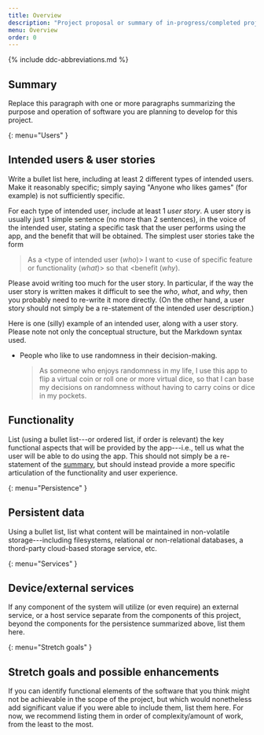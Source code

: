```yaml
---
title: Overview
description: "Project proposal or summary of in-progress/completed project."
menu: Overview
order: 0
---
```


{% include ddc-abbreviations.md %}

## Summary

Replace this paragraph with one or more paragraphs summarizing the purpose and operation of software you are planning to develop for this project.

{: menu="Users" }
## Intended users & user stories

Write a bullet list here, including at least 2 different types of intended users. Make it reasonably specific; simply saying "Anyone who likes games" (for example) is not sufficiently specific.

For each type of intended user, include at least 1 _user story_. A user story is usually just 1 simple sentence (no more than 2 sentences), in the voice of the intended user, stating a specific task that the user performs using the app, and the benefit that will be obtained. The simplest user stories take the form 

> As a <type of intended user (_who_)> I want to <use of specific feature or functionality (_what_)> so that <benefit (_why_).

Please avoid writing too much for the user story. In particular, if the way the user story is written makes it difficult to see the _who_, _what_, and _why_, then you probably need to re-write it more directly. (On the other hand, a user story should not simply be a re-statement of the intended user description.)

Here is one (silly) example of an intended user, along with a user story. Please note not only the conceptual structure, but the Markdown syntax used.

* People who like to use randomness in their decision-making.

    > As someone who enjoys randomness in my life, I use this app to flip a virtual coin or roll one or more virtual dice, so that I can base my decisions on randomness without having to carry coins or dice in my pockets.

## Functionality

List (using a bullet list---or ordered list, if order is relevant) the key functional aspects that will be provided by the app---i.e., tell us what the user will be able to do using the app. This should not simply be a re-statement of the [summary](#summary), but should instead provide a more specific articulation of the functionality and user experience. 

{: menu="Persistence" }
## Persistent data

Using a bullet list, list what content will be maintained in non-volatile storage---including filesystems, relational or non-relational databases, a thord-party cloud-based storage service, etc.

{: menu="Services" }
## Device/external services

If any component of the system will utilize (or even require) an external service, or a host service separate from the components of this project, beyond the components for the persistence summarized above, list them here.

{: menu="Stretch goals" }
## Stretch goals and possible enhancements 

If you can identify functional elements of the software that you think might not be achievable in the scope of the project, but which would nonetheless add significant value if you were able to include them, list them here. For now, we recommend listing them in order of complexity/amount of work, from the least to the most.
